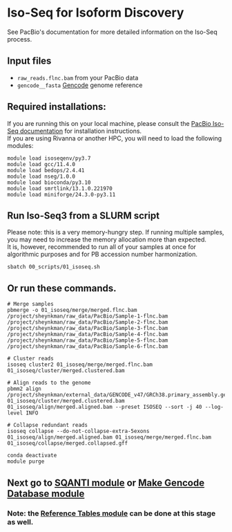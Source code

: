 # Iso-Seq for Isoform Discovery <br />
See PacBio's documentation for more detailed information on the Iso-Seq process. <br />

## Input files <br />
- `raw_reads.flnc.bam` from your PacBio data <br />
- `gencode__fasta` [Gencode](https://www.gencodegenes.org/) genome reference <br />

## Required installations: <br />
If you are running this on your local machine, please consult the [PacBio Iso-Seq documentation](https://github.com/PacificBiosciences/pbbioconda) for installation instructions. <br />
If you are using Rivanna or another HPC, you will need to load the following modules: <br />
```
module load isoseqenv/py3.7
module load gcc/11.4.0
module load bedops/2.4.41
module load nseg/1.0.0
module load bioconda/py3.10
module load smrtlink/13.1.0.221970
module load miniforge/24.3.0-py3.11
```

## Run Iso-Seq3 from a SLURM script <br />
Please note: this is a very memory-hungry step. If running multiple samples, you may need to increase the memory allocation more than expected. <br />
It is, however, recommended to run all of your samples at once for algorithmic purposes and for PB accession number harmonization. <br />
```
sbatch 00_scripts/01_isoseq.sh
```
## Or run these commands. <br />
```
# Merge samples
pbmerge -o 01_isoseq/merge/merged.flnc.bam /project/sheynkman/raw_data/PacBio/Sample-1-flnc.bam /project/sheynkman/raw_data/PacBio/Sample-2-flnc.bam /project/sheynkman/raw_data/PacBio/Sample-3-flnc.bam /project/sheynkman/raw_data/PacBio/Sample-4-flnc.bam /project/sheynkman/raw_data/PacBio/Sample-5-flnc.bam /project/sheynkman/raw_data/PacBio/Sample-6-flnc.bam

# Cluster reads
isoseq cluster2 01_isoseq/merge/merged.flnc.bam 01_isoseq/cluster/merged.clustered.bam

# Align reads to the genome 
pbmm2 align /project/sheynkman/external_data/GENCODE_v47/GRCh38.primary_assembly.genome.fa 01_isoseq/cluster/merged.clustered.bam 01_isoseq/align/merged.aligned.bam --preset ISOSEQ --sort -j 40 --log-level INFO

# Collapse redundant reads
isoseq collapse --do-not-collapse-extra-5exons 01_isoseq/align/merged.aligned.bam 01_isoseq/merge/merged.flnc.bam 01_isoseq/collapse/merged.collapsed.gff

conda deactivate
module purge
```

## Next go to [SQANTI module](https://github.com/efwatts/LRP_Troubleshooting/tree/main/02_sqanti) or [Make Gencode Database module](https://github.com/efwatts/LRP_Troubleshooting/tree/main/02_make_gencode_database)
### Note: the [Reference Tables  module](https://github.com/efwatts/LRP_Troubleshooting/tree/main/01_reference_tables) can be done at this stage as well. 

